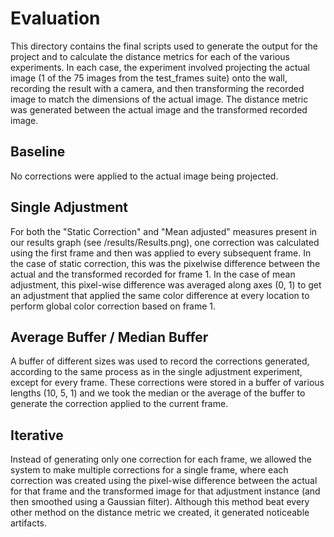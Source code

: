 # Evaluation

This directory contains the final scripts used to generate
the output for the project and to calculate the 
distance metrics for each of the various experiments.
In each case, the experiment involved projecting the actual image
(1 of the 75 images from the test_frames suite)
onto the wall, recording the result with a camera, and then 
transforming the recorded image to match the dimensions 
of the actual image. The distance metric was generated 
between the actual image and the transformed recorded image.

## Baseline

No corrections were applied to the actual image being projected.

## Single Adjustment

For both the "Static Correction" and "Mean adjusted" measures present
in our results graph (see /results/Results.png), one correction was 
calculated using the first frame and then was applied to every subsequent
frame. In the case of static correction, this was the pixelwise difference
between the actual and the transformed recorded for frame 1. In the case
of mean adjustment, this pixel-wise difference was averaged along axes 
(0, 1) to get an adjustment that applied the same color difference at every
location to perform global color correction based on frame 1.

## Average Buffer / Median Buffer

A buffer of different sizes was used to record the corrections generated, 
according to the same process as in the single adjustment experiment, except
for every frame. These corrections were stored in a buffer of various lengths
(10, 5, 1) and we took the median or the average of the buffer to generate the
correction applied to the current frame.

## Iterative

Instead of generating only one correction for each frame, we allowed the 
system to make multiple corrections for a single frame, where each correction
was created using the pixel-wise difference between the actual for that 
frame and the transformed image for that adjustment instance 
(and then smoothed using a Gaussian filter).
Although this method beat every other method on the distance metric we created, 
it generated noticeable artifacts.
